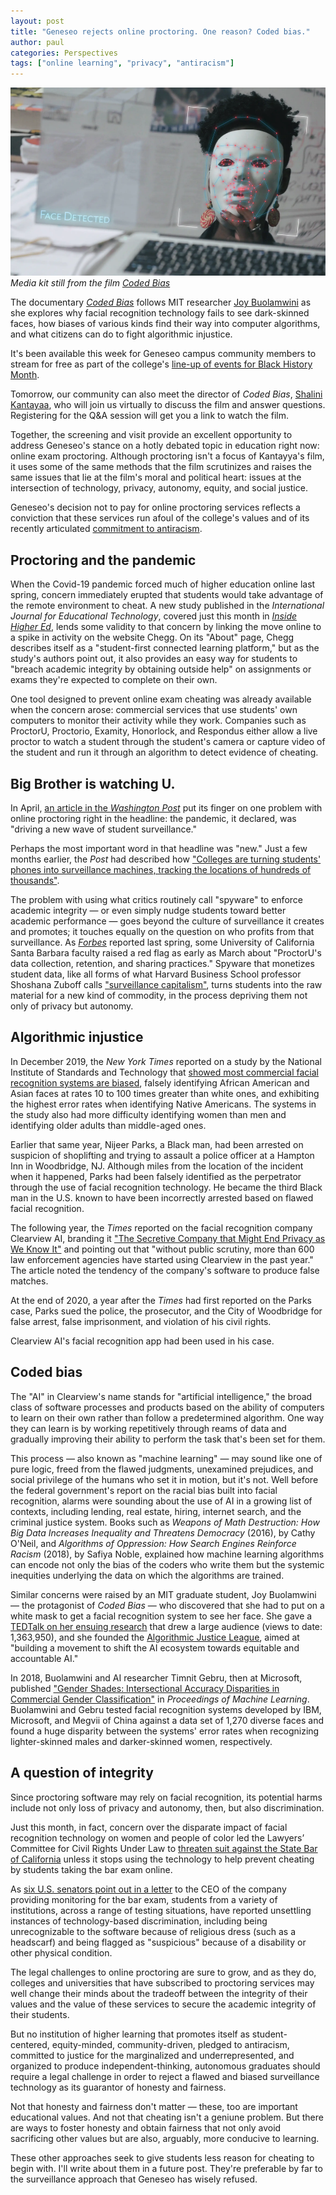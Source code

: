```yaml
---
layout: post
title: "Geneseo rejects online proctoring. One reason? Coded bias." 
author: paul
categories: Perspectives
tags: ["online learning", "privacy", "antiracism"]
---
```


![Still from Coded Bias film](/images/1_JoyinMaskStill_50-percent.png)
*Media kit still from the film [Coded Bias](https://www.codedbias.com/marketing-and-social-kit)*

<span class="drop">T</span>he documentary [*Coded Bias*](https://www.codedbias.com/) follows MIT researcher [Joy Buolamwini](https://www.poetofcode.com/) as she explores why facial recognition technology fails to see dark-skinned faces, how biases of various kinds find their way into computer algorithms, and what citizens can do to fight algorithmic injustice.

It's been available this week for Geneseo campus community members to stream for free as part of the college's [line-up of events for Black History Month](https://events.geneseo.edu/black_history_month). 

Tomorrow, our community can also meet the director of *Coded Bias*, [Shalini Kantayaa](https://www.shalinikantayya.net/), who will join us virtually to discuss the film and answer questions. Registering for the Q&A session will get you a link to watch the film.

Together, the screening and visit provide an excellent opportunity to address Geneseo's stance on a hotly debated topic in education right now: online exam proctoring. Although  proctoring isn't a focus of Kantayya's film, it uses some of the same methods that the film scrutinizes and raises the same issues that lie at the film's moral and political heart: issues at the intersection of technology, privacy, autonomy, equity, and social justice. 

<!--more-->

Geneseo's decision not to pay for online proctoring services reflects a conviction that these services run afoul of the college's values and of its recently articulated [commitment to antiracism](https://www.geneseo.edu/tlc/becoming-antiracist-college-project).

## Proctoring and the pandemic

When the Covid-19 pandemic forced much of higher education online last spring, concern immediately erupted that students would take advantage of the remote environment to cheat. A new study published in the *International Journal for Educational Technology*, covered just this month in *[Inside Higher Ed](https://www.insidehighered.com/news/2021/02/05/study-finds-nearly-200-percent-jump-questions-submitted-chegg-after-start-pandemic)*, lends some validity to that concern by linking the move online to a spike in activity on the website Chegg. On its "About" page, Chegg describes itself as a "student-first connected learning platform," but as the study's authors point out, it also provides an easy way for students to "breach academic integrity by obtaining outside help" on assignments or exams they're expected to complete on their own. 

One tool designed to prevent online exam cheating was already available when the concern arose: commercial services that use students' own computers to monitor their activity while they work. Companies such as ProctorU, Proctorio, Examity, Honorlock, and Respondus either allow a live proctor to watch a student through the student's camera or capture video of the student and run it through an algorithm to detect evidence of cheating.

## Big Brother is watching U.

In April, [an article in the *Washington Post*](https://www.washingtonpost.com/technology/2020/04/01/online-proctoring-college-exams-coronavirus/) put its finger on one problem with online proctoring right in the headline: the pandemic, it declared, was "driving a new wave of student surveillance." 

Perhaps the most important word in that headline was "new." Just a few months earlier, the *Post* had described how ["Colleges are turning students' phones into surveillance machines, tracking the locations of hundreds of thousands"](https://www.washingtonpost.com/technology/2019/12/24/colleges-are-turning-students-phones-into-surveillance-machines-tracking-locations-hundreds-thousands/). 

The problem with using what critics routinely call "spyware" to enforce academic integrity — or even simply nudge students toward better academic performance — goes beyond the culture of surveillance it creates and promotes; it touches equally on the question on who profits from that surveillance. As [*Forbes*](https://www.forbes.com/sites/seanlawson/2020/04/24/are-schools-forcing-students-to-install-spyware-that-invades-their-privacy-as-a-result-of-the-coronavirus-lockdown/?sh=d9b9d2e638d8) reported last spring, some University of California Santa Barbara faculty raised a red flag as early as March about "ProctorU's data collection, retention, and sharing practices." Spyware that monetizes student data, like all forms of what Harvard Business School professor Shoshana Zuboff calls ["surveillance capitalism"](https://www.theguardian.com/books/2019/oct/04/shoshana-zuboff-surveillance-capitalism-assault-human-automomy-digital-privacy), turns students into the raw material for a new kind of commodity, in the process depriving them not only of privacy but autonomy. 

## Algorithmic injustice

In December 2019, the *New York Times* reported on a study by the National Institute of Standards and Technology that [showed most commercial facial recognition systems are biased](https://www.nytimes.com/2019/12/19/technology/facial-recognition-bias.html), falsely identifying African American and Asian faces at rates 10 to 100 times greater than white ones, and exhibiting the highest error rates when identifying Native Americans. The systems in the study also had more difficulty identifying women than men and identifying older adults than middle-aged ones.

Earlier that same year, Nijeer Parks, a Black man, had been arrested on suspicion of shoplifting and trying to assault a police officer at a Hampton Inn in Woodbridge, NJ. Although miles from the location of the incident when it happened, Parks had been falsely identified as the perpetrator through the use of facial recognition technology. He became the third Black man in the U.S. known to have been incorrectly arrested based on flawed facial recognition. 

The following year, the *Times* reported on the facial recognition company Clearview AI, branding it ["The Secretive Company that Might End Privacy as We Know It"](https://www.nytimes.com/2020/01/18/technology/clearview-privacy-facial-recognition.html) and pointing out that "without public scrutiny, more than 600 law enforcement agencies have started using Clearview in the past year." The article noted the tendency of the company's software to produce false matches.

At the end of 2020, a year after the *Times* had first reported on the Parks case, Parks sued the police, the prosecutor, and the City of Woodbridge for false arrest, false imprisonment, and violation of his civil rights. 

Clearview AI's facial recognition app had been used in his case.

## Coded bias

The "AI" in Clearview's name stands for "artificial intelligence," the broad class of software processes and products based on the ability of computers to learn on their own rather than follow a predetermined algorithm. One way they can learn is by working repetitively through reams of data and gradually improving their ability to perform the task that's been set for them.

This process &mdash; also known as "machine learning" &mdash; may sound like one of pure logic, freed from the flawed judgments, unexamined prejudices, and social privilege of the humans who set it in motion, but it's not. Well before the federal government's report on the racial bias built into facial recognition, alarms were sounding about the use of AI in a growing list of contexts, including lending, real estate, hiring, internet search, and the criminal justice system. Books such as *Weapons of Math Destruction: How Big Data Increases Inequality and Threatens Democracy* (2016), by Cathy O'Neil, and *Algorithms of Oppression: How Search Engines Reinforce Racism* (2018), by Safiya Noble, explained how machine learning algorithms can encode not only the bias of the coders who write them but the systemic inequities underlying the data on which the algorithms are trained. 

Similar concerns were raised by an MIT graduate student, Joy Buolamwini &mdash; the protagonist of *Coded Bias* &mdash; who discovered that she had to put on a white mask to get a facial recognition system to see her face. She gave a [TEDTalk on her ensuing research](https://www.ted.com/talks/joy_buolamwini_how_i_m_fighting_bias_in_algorithms) that drew a large audience (views to date: 1,363,950), and she founded the [Algorithmic Justice League](https://www.ajl.org/), aimed at "building a movement to shift the AI ecosystem towards equitable and accountable AI." 

In 2018, Buolamwini and AI researcher Timnit Gebru, then at Microsoft, published ["Gender Shades: Intersectional Accuracy Disparities in Commercial Gender Classification"](http://proceedings.mlr.press/v81/buolamwini18a/buolamwini18a.pdf) in *Proceedings of Machine Learning*. Buolamwini and Gebru tested facial recognition systems developed by IBM, Microsoft, and Megvii of China against a data set of 1,270 diverse faces and found a huge disparity between the systems' error rates when recognizing lighter-skinned males and darker-skinned women, respectively. 

## A question of integrity

Since proctoring software may rely on facial recognition, its potential harms include not only loss of privacy and autonomy, then, but also discrimination.

Just this month, in fact, concern over the disparate impact of facial recognition technology on women and people of color led the Lawyers’ Committee for Civil Rights Under Law to [threaten suit against the State Bar of California](https://news.bloomberglaw.com/business-and-practice/civil-rights-group-threatens-suit-over-bar-exam-facial-scans) unless it stops using the technology to help prevent cheating by students taking the bar exam online.

As [six U.S. senators point out in a letter](https://www.eff.org/files/2020/12/08/2020.12.3_senate_letter_to_ed_testing_software_companies_examsoft.pdf) to the CEO of the company providing monitoring for the bar exam, students from a variety of institutions, across a range of testing situations, have reported unsettling instances of technology-based discrimination, including being unrecognizable to the software because of religious dress (such as a headscarf) and being flagged as "suspicious" because of a disability or other physical condition.

The legal challenges to online proctoring are sure to grow, and as they do, colleges and universities that have subscribed to proctoring services may well change their minds about the tradeoff between the integrity of their values and the value of these services to secure the academic integrity of their students.

But no institution of higher learning that promotes itself as student-centered, equity-minded, community-driven, pledged to antiracism, committed to justice for the marginalized and underrepresented, and organized to produce independent-thinking, autonomous graduates should require a legal challenge in order to reject a flawed and biased surveillance technology as its guarantor of honesty and fairness.

Not that honesty and fairness don't matter — these, too are important educational values. And not that cheating isn't a geniune problem. But there are ways to foster honesty and obtain fairness that not only avoid sacrificing other values but are also, arguably, more conducive to learning.

These other approaches seek to give students less reason for cheating to begin with. I'll write about them in a future post. They're preferable by far to the surveillance approach that Geneseo has wisely refused.














